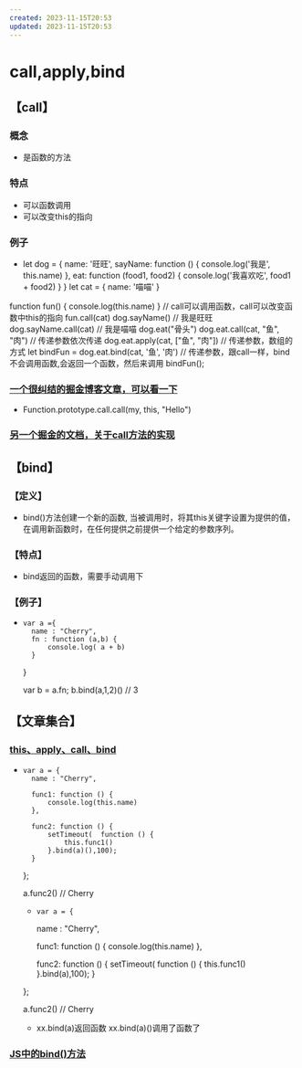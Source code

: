 ```yaml
---
created: 2023-11-15T20:53
updated: 2023-11-15T20:53
---
```

# call,apply,bind

## 【call】

### 概念

- 是函数的方法

### 特点

- 可以函数调用
- 可以改变this的指向

### 例子

- let dog = {
    name: '旺旺',
    sayName: function () {
        console.log('我是', this.name)
    },
    eat: function (food1, food2) {
        console.log('我喜欢吃', food1 + food2)
    }
}
let cat = {
    name: '喵喵'
}

function fun() {
    console.log(this.name)
}
// call可以调用函数，call可以改变函数中this的指向
fun.call(cat)
dog.sayName() // 我是旺旺
dog.sayName.call(cat) // 我是喵喵
dog.eat("骨头")
dog.eat.call(cat, "鱼", "肉") // 传递参数依次传递
dog.eat.apply(cat, ["鱼", "肉"]) // 传递参数，数组的方式
let bindFun = dog.eat.bind(cat, '鱼', '肉') // 传递参数，跟call一样，bind不会调用函数,会返回一个函数，然后来调用
bindFun();

### [一个很纠结的掘金博客文章，可以看一下](https://juejin.cn/post/6999781802923524132?utm_source=gold_browser_extension#comment)

- Function.prototype.call.call(my, this, "Hello")

### [另一个掘金的文档，关于call方法的实现](https://juejin.cn/post/6978744007601946654)

## 【bind】

### 【定义】

- bind()方法创建一个新的函数, 当被调用时，将其this关键字设置为提供的值，在调用新函数时，在任何提供之前提供一个给定的参数序列。

### 【特点】

- bind返回的函数，需要手动调用下

### 【例子】

-     var a ={
        name : "Cherry",
        fn : function (a,b) {
            console.log( a + b)
        }
    }

    var b = a.fn;
    b.bind(a,1,2)()           // 3

## 【文章集合】

### [this、apply、call、bind](https://juejin.cn/post/6844903496253177863)

-     var a = {
        name : "Cherry",

        func1: function () {
            console.log(this.name)
        },

        func2: function () {
            setTimeout(  function () {
                this.func1()
            }.bind(a)(),100);
        }

    };

    a.func2()            // Cherry

	-     var a = {
        name : "Cherry",

        func1: function () {
            console.log(this.name)
        },

        func2: function () {
            setTimeout(  function () {
                this.func1()
            }.bind(a),100);
        }

    };

    a.func2()            // Cherry
	- xx.bind(a)返回函数
xx.bind(a)()调用了函数了

### [JS中的bind()方法](https://blog.csdn.net/qlwangcong518/article/details/86261597)

